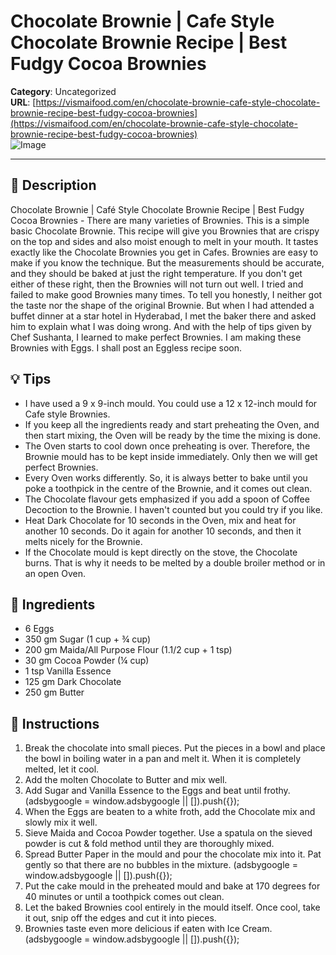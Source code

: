 # Chocolate Brownie | Cafe Style Chocolate Brownie Recipe | Best Fudgy Cocoa Brownies

**Category**: Uncategorized  
**URL**: [https://vismaifood.com/en/chocolate-brownie-cafe-style-chocolate-brownie-recipe-best-fudgy-cocoa-brownies](https://vismaifood.com/en/chocolate-brownie-cafe-style-chocolate-brownie-recipe-best-fudgy-cocoa-brownies)  
![Image](https://vismaifood.com/storage/app/uploads/public/b31/868/551/thumb__1200_0_0_0_auto.jpg)

---

## 📝 Description
Chocolate Brownie | Café Style Chocolate Brownie Recipe | Best Fudgy Cocoa Brownies - There are many varieties of Brownies. This is a simple basic Chocolate Brownie. This recipe will give you Brownies that are crispy on the top and sides and also moist enough to melt in your mouth. It tastes exactly like the Chocolate Brownies you get in Cafes. Brownies are easy to make if you know the technique. But the measurements should be accurate, and they should be baked at just the right temperature. If you don't get either of these right, then the Brownies will not turn out well. I tried and failed to make good Brownies many times. To tell you honestly, I neither got the taste nor the shape of the original Brownie. But when I had attended a buffet dinner at a star hotel in Hyderabad, I met the baker there and asked him to explain what I was doing wrong. And with the help of tips given by Chef Sushanta, I learned to make perfect Brownies. I am making these Brownies with Eggs. I shall post an Eggless recipe soon.

## 💡 Tips
- I have used a 9 x 9-inch mould. You could use a 12 x 12-inch mould for Cafe style Brownies.
- If you keep all the ingredients ready and start preheating the Oven, and then start mixing, the Oven will be ready by the time the mixing is done.
- The Oven starts to cool down once preheating is over. Therefore, the Brownie mould has to be kept inside immediately. Only then we will get perfect Brownies.
- Every Oven works differently. So, it is always better to bake until you poke a toothpick in the centre of the Brownie, and it comes out clean.
- The Chocolate flavour gets emphasized if you add a spoon of Coffee Decoction to the Brownie. I haven't counted but you could try if you like.
- Heat Dark Chocolate for 10 seconds in the Oven, mix and heat for another 10 seconds. Do it again for another 10 seconds, and then it melts nicely for the Brownie.
- If the Chocolate mould is kept directly on the stove, the Chocolate burns. That is why it needs to be melted by a double broiler method or in an open Oven.

## 🧂 Ingredients
- 6 Eggs
- 350 gm Sugar (1 cup + ¾ cup)
- 200 gm Maida/All Purpose Flour (1.1/2 cup + 1 tsp)
- 30 gm Cocoa Powder (¼ cup)
- 1 tsp Vanilla Essence
- 125 gm Dark Chocolate
- 250 gm Butter

## 🍳 Instructions
1. Break the chocolate into small pieces. Put the pieces in a bowl and place the bowl in boiling water in a pan and melt it. When it is completely melted, let it cool.
2. Add the molten Chocolate to Butter and mix well.
3. Add Sugar and Vanilla Essence to the Eggs and beat until frothy. (adsbygoogle = window.adsbygoogle || []).push({});
4. When the Eggs are beaten to a white froth, add the Chocolate mix and slowly mix it well.
5. Sieve Maida and Cocoa Powder together. Use a spatula on the sieved powder is cut & fold method until they are thoroughly mixed.
6. Spread Butter Paper in the mould and pour the chocolate mix into it. Pat gently so that there are no bubbles in the mixture. (adsbygoogle = window.adsbygoogle || []).push({});
7. Put the cake mould in the preheated mould and bake at 170 degrees for 40 minutes or until a toothpick comes out clean.
8. Let the baked Brownies cool entirely in the mould itself. Once cool, take it out, snip off the edges and cut it into pieces.
9. Brownies taste even more delicious if eaten with Ice Cream. (adsbygoogle = window.adsbygoogle || []).push({});


